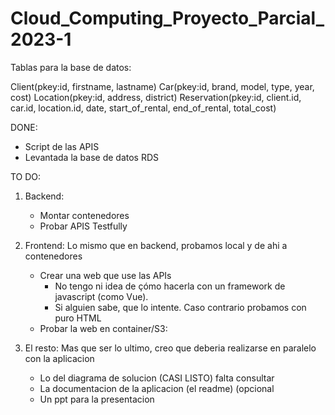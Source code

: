 # Cloud_Computing_Proyecto_Parcial_2023-1

Tablas para la base de datos:

Client(pkey:id, firstname, lastname)
Car(pkey:id, brand, model, type, year, cost)
Location(pkey:id, address, district)
Reservation(pkey:id, client.id, car.id, location.id, date, start_of_rental, end_of_rental, total_cost)

DONE:
- Script de las APIS
- Levantada la base de datos RDS

TO DO:

1. Backend:    
    - Montar contenedores
    - Probar APIS Testfully
    
2. Frontend:
    Lo mismo que en backend, probamos local y de ahi a contenedores
    - Crear una web que use las APIs
        - No tengo ni idea de çómo hacerla con un framework de javascript (como Vue).
        - Si alguien sabe, que lo intente. Caso contrario probamos con puro HTML
    - Probar la web en container/S3:
    
4. El resto:
    Mas que ser lo ultimo, creo que deberia realizarse en paralelo con la aplicacion
    - Lo del diagrama de solucion (CASI LISTO) falta consultar 
    - La documentacion de la aplicacion (el readme) (opcional
    - Un ppt para la presentacion 
